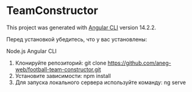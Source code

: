 # TeamConstructor

This project was generated with [Angular CLI](https://github.com/angular/angular-cli) version 14.2.2.

Перед установкой убедитесь, что у вас установлены:

Node.js
Angular CLI

1. Клонируйте репозиторий:
     git clone https://github.com/aneg-web/football-team-constructor.git
2. Установите зависимости:
     npm install
3. Для запуска локального сервера используйте команду:
     ng serve
